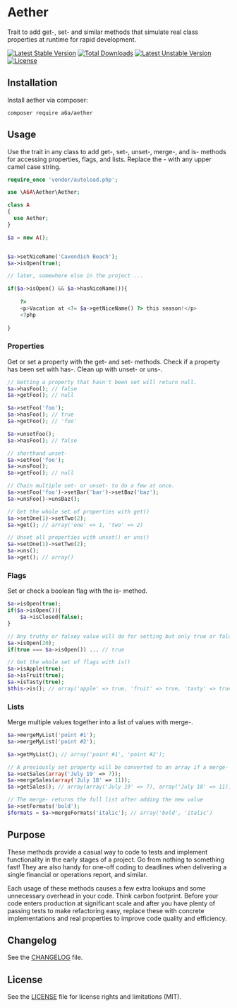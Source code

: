 # Aether
Trait to add get-, set- and similar methods that simulate real class properties at runtime for rapid development.

[![Latest Stable Version](https://poser.pugx.org/a6a/aether/v)](//packagist.org/packages/a6a/aether) [![Total Downloads](https://poser.pugx.org/a6a/aether/downloads)](//packagist.org/packages/a6a/aether) [![Latest Unstable Version](https://poser.pugx.org/a6a/aether/v/unstable)](//packagist.org/packages/a6a/aether) [![License](https://poser.pugx.org/a6a/aether/license)](//packagist.org/packages/a6a/aether)

## Installation
Install aether via composer:
```shell
composer require a6a/aether
```
## Usage
Use the trait in any class to add get-, set-, unset-, merge-, and is- methods for accessing properties, flags, and lists. Replace the - with any upper camel case string.
```php
require_once 'vendor/autoload.php';

use \A6A\Aether\Aether;

class A
{
  use Aether;
}

$a = new A();


$a->setNiceName('Cavendish Beach');
$a->isOpen(true);

// later, somewhere else in the project ...

if($a->isOpen() && $a->hasNiceName()){
    
    ?>
    <p>Vacation at <?= $a->getNiceName() ?> this season!</p>
    <?php
    
}
```
### Properties
Get or set a property with the get- and set- methods. Check if a property has been set with has-. Clean up with unset- or uns-.
```php
// Getting a property that hasn't been set will return null.
$a->hasFoo(); // false
$a->getFoo(); // null

$a->setFoo('foo');
$a->hasFoo(); // true
$a->getFoo(); // 'foo'

$a->unsetFoo();
$a->hasFoo(); // false

// shorthand unset-
$a->setFoo('foo');
$a->unsFoo();
$a->getFoo(); // null

// Chain multiple set- or unset- to do a few at once.
$a->setFoo('foo')->setBar('bar')->setBaz('baz');
$a->unsFoo()->unsBaz();

// Get the whole set of properties with get()
$a->setOne(1)->setTwo(2);
$a->get(); // array('one' => 1, 'two' => 2)

// Unset all properties with unset() or uns()
$a->setOne(1)->setTwo(2);
$a->uns();
$a->get(); // array()

```
### Flags
Set or check a boolean flag with the is- method.
```php
$a->isOpen(true);
if($a->isOpen()){
    $a->isClosed(false);
}

// Any truthy or falsey value will do for setting but only true or false come out.
$a->isOpen(20);
if(true === $a->isOpen()) ... // true

// Get the whole set of flags with is()
$a->isApple(true);
$a->isFruit(true);
$a->isTasty(true);
$this->is(); // array('apple' => true, 'fruit' => true, 'tasty' => true);
```
### Lists
Merge multiple values together into a list of values with merge-.
```php
$a->mergeMyList('point #1');
$a->mergeMyList('point #2');

$a->getMyList(); // array('point #1', 'point #2');

// A previously set property will be converted to an array if a merge- is done later.
$a->setSales(array('July 19' => 7));
$a->mergeSales(array('July 18' => 11));
$a->getSales(); // array(array('July 19' => 7), array('July 18' => 11));

// The merge- returns the full list after adding the new value
$a->setFormats('bold');
$formats = $a->mergeFormats('italic'); // array('bold', 'italic')
```
## Purpose
These methods provide a casual way to code to tests and implement functionality in the early stages of a project. Go from nothing to something fast! They are also handy for one-off coding to deadlines when delivering a single financial or operations report, and similar.

Each usage of these methods causes a few extra lookups and some unnecessary overhead in your code. Think carbon footprint. Before your code enters production at significant scale and after you have plenty of passing tests to make refactoring easy, replace these with concrete implementations and real properties to improve code quality and efficiency.
## Changelog
See the [CHANGELOG](CHANGELOG.md) file.
## License
See the [LICENSE](LICENSE) file for license rights and limitations (MIT).
